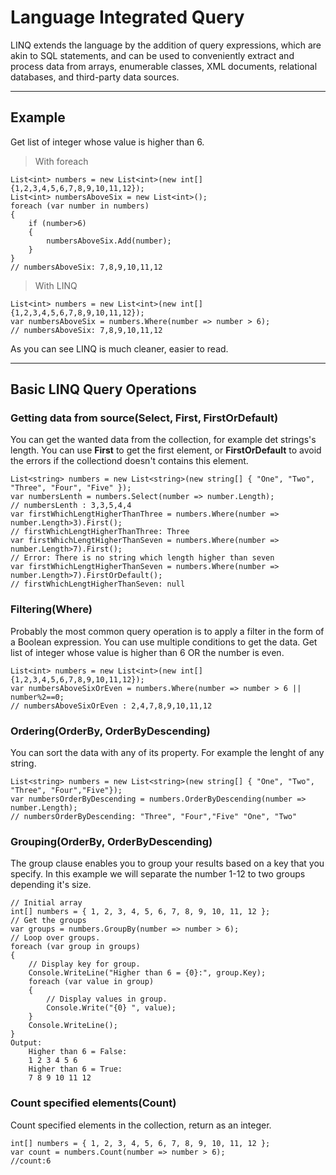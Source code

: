 Language Integrated Query
===================

LINQ extends the language by the addition of query expressions, which are akin to SQL statements, and can be used to conveniently extract and process data from arrays, enumerable classes, XML documents, relational databases, and third-party data sources.

----------

Example
-------------
Get list of integer whose value is higher than 6.
> With foreach

	List<int> numbers = new List<int>(new int[]{1,2,3,4,5,6,7,8,9,10,11,12});
	List<int> numbersAboveSix = new List<int>();
	foreach (var number in numbers)
	{
		if (number>6)
		{
			numbersAboveSix.Add(number);
		}
	}
	// numbersAboveSix: 7,8,9,10,11,12
> With LINQ

	List<int> numbers = new List<int>(new int[]{1,2,3,4,5,6,7,8,9,10,11,12});
	var numbersAboveSix = numbers.Where(number => number > 6);
 	// numbersAboveSix: 7,8,9,10,11,12

As you can see LINQ is much cleaner, easier to read.

----------

Basic LINQ Query Operations
-------------

### Getting data from source(**Select, First, FirstOrDefault**)

You can get the wanted data from the collection, for example det strings's length. You can use **First** to get the first element, or **FirstOrDefault** to avoid the errors if the collectiond doesn't contains this element. 

	List<string> numbers = new List<string>(new string[] { "One", "Two", "Three", "Four", "Five" });
	var numbersLenth = numbers.Select(number => number.Length);
	// numbersLenth : 3,3,5,4,4
	var firstWhichLengtHigherThanThree = numbers.Where(number => number.Length>3).First();
	// firstWhichLengtHigherThanThree: Three
	var firstWhichLengtHigherThanSeven = numbers.Where(number => number.Length>7).First();
	// Error: There is no string which length higher than seven 
	var firstWhichLengtHigherThanSeven = numbers.Where(number => number.Length>7).FirstOrDefault();
	// firstWhichLengtHigherThanSeven: null

### Filtering(**Where**)

Probably the most common query operation is to apply a filter in the form of a Boolean expression. You can use multiple conditions to get the data. 
Get list of integer whose value is higher than 6 OR the number is even.

	List<int> numbers = new List<int>(new int[]{1,2,3,4,5,6,7,8,9,10,11,12});
	var numbersAboveSixOrEven = numbers.Where(number => number > 6 || number%2==0;
	// numbersAboveSixOrEven : 2,4,7,8,9,10,11,12
    
### Ordering(**OrderBy, OrderByDescending**)

You can sort the data with any of its property. For example the lenght of any string.

	List<string> numbers = new List<string>(new string[] { "One", "Two", "Three", "Four","Five"});
	var numbersOrderByDescending = numbers.OrderByDescending(number => number.Length);
	// numbersOrderByDescending: "Three", "Four","Five" "One", "Two"
	
### Grouping(**OrderBy, OrderByDescending**)

The group clause enables you to group your results based on a key that you specify. In this example we will separate the number 1-12 to two groups depending it's size.

	// Initial array
	int[] numbers = { 1, 2, 3, 4, 5, 6, 7, 8, 9, 10, 11, 12 };
	// Get the groups
	var groups = numbers.GroupBy(number => number > 6);
	// Loop over groups.
	foreach (var group in groups)
	{
		// Display key for group.
		Console.WriteLine("Higher than 6 = {0}:", group.Key);
		foreach (var value in group)
		{
			// Display values in group.
			Console.Write("{0} ", value);
		}
		Console.WriteLine();
	}
	Output:
		Higher than 6 = False:
		1 2 3 4 5 6
		Higher than 6 = True:
		7 8 9 10 11 12
		
### Count specified elements(**Count**)

Count specified elements in the collection, return as an integer.

	int[] numbers = { 1, 2, 3, 4, 5, 6, 7, 8, 9, 10, 11, 12 };
	var count = numbers.Count(number => number > 6);
	//count:6
